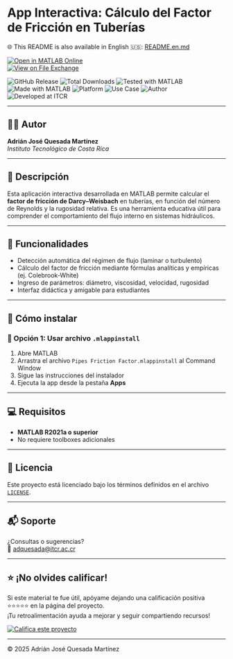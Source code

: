 # App Interactiva: Cálculo del Factor de Fricción en Tuberías

🌐 This README is also available in English 🇺🇸: [README.en.md](README.en.md)

[![Open in MATLAB Online](https://www.mathworks.com/images/responsive/global/open-in-matlab-online.svg)](https://matlab.mathworks.com/open/github/v1?repo=adriancrc/Pipes-Friction-Factor)  
[![View on File Exchange](https://www.mathworks.com/matlabcentral/images/matlab-file-exchange.svg)](https://la.mathworks.com/matlabcentral/fileexchange/)

![GitHub Release](https://img.shields.io/github/v/release/adriancrc/Pipes-Friction-Factor)
![Total Downloads](https://img.shields.io/github/downloads/adriancrc/Pipes-Friction-Factor/total)
![Tested with MATLAB](https://img.shields.io/endpoint?url=https%3A%2F%2Fraw.githubusercontent.com%2Fadriancrc%2FPipes-Friction-Factor%2Fmain%2Freport%2Fbadge%2Ftested_with.json)
![Made with MATLAB](https://img.shields.io/badge/Made%20with-MATLAB-blue)
![Platform](https://img.shields.io/badge/Platform-Windows%20%7C%20macOS%20%7C%20Linux-lightgrey)
![Use Case](https://img.shields.io/badge/Use-Educational-success)
![Author](https://img.shields.io/badge/Author-Adrián%20Quesada%20Martínez-blueviolet)
![Developed at ITCR](https://img.shields.io/badge/Developed%20at-ITCR-blue)

---

## 👨‍💻 Autor 
**Adrián José Quesada Martínez**  
*Instituto Tecnológico de Costa Rica*

---

## 📘 Descripción 

Esta aplicación interactiva desarrollada en MATLAB permite calcular el **factor de fricción de Darcy–Weisbach** en tuberías, en función del número de Reynolds y la rugosidad relativa. Es una herramienta educativa útil para comprender el comportamiento del flujo interno en sistemas hidráulicos.

---

## 🧠 Funcionalidades

- Detección automática del régimen de flujo (laminar o turbulento)
- Cálculo del factor de fricción mediante fórmulas analíticas y empíricas (ej. Colebrook-White)
- Ingreso de parámetros: diámetro, viscosidad, velocidad, rugosidad
- Interfaz didáctica y amigable para estudiantes

---

## 🚀 Cómo instalar

### 🔹 Opción 1: Usar archivo `.mlappinstall`

1. Abre MATLAB  
2. Arrastra el archivo `Pipes Friction Factor.mlappinstall` al Command Window  
3. Sigue las instrucciones del instalador  
4. Ejecuta la app desde la pestaña **Apps**

---

## 💻 Requisitos

- **MATLAB R2021a o superior**  
- No requiere toolboxes adicionales

---

## 📄 Licencia

Este proyecto está licenciado bajo los términos definidos en el archivo [`LICENSE`](LICENSE).

---

## 📬 Soporte

¿Consultas o sugerencias?  
📧 [adquesada@itcr.ac.cr](mailto:adquesada@itcr.ac.cr)

---

## ⭐ ¡No olvides calificar!

Si este material te fue útil, apóyame dejando una calificación positiva ⭐⭐⭐⭐⭐ en la página del proyecto.  
¡Tu retroalimentación ayuda a mejorar y seguir compartiendo recursos!

[![Califica este proyecto](https://img.shields.io/badge/★★★★★-Califica%20en%20File%20Exchange-blueviolet?style=for-the-badge)](https://la.mathworks.com/matlabcentral/fileexchange/181746-pipes-friction-factor)

---



© 2025 Adrián José Quesada Martínez

